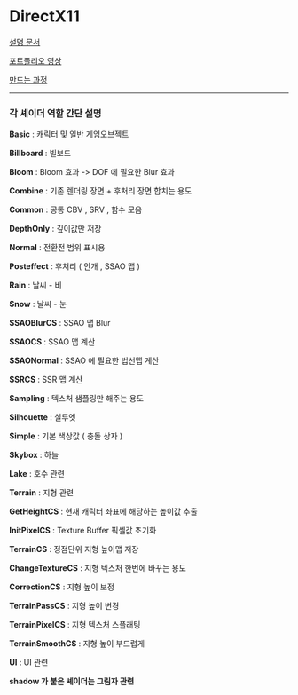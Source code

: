 # DirectX11

[설명 문서](https://github.com/user-attachments/files/18266450/DirectX11.pdf)


[포트폴리오 영상](https://youtu.be/1Db5MEnrOJ0)


[만드는 과정](https://velog.io/@hoya1215/posts)

---
### 각 셰이더 역할 간단 설명



__Basic__             : 캐릭터 및 일반 게임오브젝트



__Billboard__         : 빌보드



__Bloom__             : Bloom 효과 -> DOF 에 필요한 Blur 효과



__Combine__           : 기존 렌더링 장면 + 후처리 장면 합치는 용도



__Common__            : 공통 CBV , SRV , 함수 모음



__DepthOnly__         : 깊이값만 저장



__Normal__            : 전환전 범위 표시용



__Posteffect__        : 후처리 ( 안개 , SSAO 맵 )



__Rain__              : 날씨 - 비



__Snow__              : 날씨 - 눈



__SSAOBlurCS__        : SSAO 맵 Blur



__SSAOCS__            : SSAO 맵 계산



__SSAONormal__        : SSAO 에 필요한 법선맵 계산



__SSRCS__             : SSR 맵 계산



__Sampling__          : 텍스처 샘플링만 해주는 용도



__Silhouette__        : 실루엣



__Simple__            : 기본 색상값 ( 충돌 상자 )



__Skybox__            : 하늘



__Lake__              : 호수 관련


__Terrain__           : 지형 관련



__GetHeightCS__       : 현재 캐릭터 좌표에 해당하는 높이값 추출



__InitPixelCS__       : Texture Buffer 픽셀값 초기화



__TerrainCS__         : 정점단위 지형 높이맵 저장



__ChangeTextureCS__   : 지형 텍스처 한번에 바꾸는 용도



__CorrectionCS__      : 지형 높이 보정



__TerrainPassCS__     : 지형 높이 변경



__TerrainPixelCS__    : 지형 텍스처 스플래팅



__TerrainSmoothCS__   : 지형 높이 부드럽게 



__UI__                : UI 관련




__shadow 가 붙은 셰이더는 그림자 관련__


